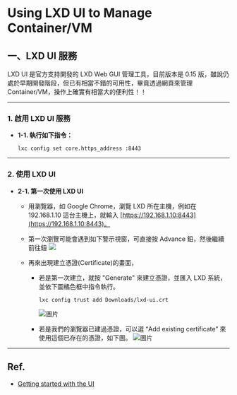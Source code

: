 # Using LXD UI to Manage Container/VM 

## 一、LXD UI 服務
LXD UI 是官方支持開發的 LXD Web GUI 管理工具，目前版本是 0.15 版，雖說仍處於早期開發階段，但已有相當不錯的可用性，畢竟透過網頁來管理 Container/VM，操作上確實有相當大的便利性！！

---
### 1. 啟用 LXD UI 服務
- **1-1. 執行如下指令：**
  ```bash=
  lxc config set core.https_address :8443
  ```

---
### 2. 使用 LXD UI 
- **2-1. 第一次使用 LXD UI**
  - 用瀏覽器，如 Google Chrome，瀏覽 LXD 所在主機，例如在 192.168.1.10 這台主機上，就輸入 [https://192.168.1.10:8443](https://192.168.1.10:8443)。 <br>
  
  - 第一次瀏覽可能會遇到如下警示視窗，可直接按 Advance 鈕，然後繼續前往鈕
    ![](https://supportkb.dell.com/img/ka06P0000011kD6QAI/ka06P0000011kD6QAI_zh_TW_5.jpeg) <br>
    
  - 再來出現建立憑證(Certificate)的畫面，
    - 若是第一次建立，就按 "Generate" 來建立憑證，並匯入 LXD 系統，並依下圖橘色框中指令執行。
      ```bash=
      lxc config trust add Downloads/lxd-ui.crt
      ```
      ![圖片](https://github.com/user-attachments/assets/6519a649-78f0-4f60-87c5-a16b6f58cda5) <br>
      
    - 若是我們的瀏覽器已建過憑證，可以選 “Add existing certificate” 來使用這個已存在的憑證，如下圖。
      ![圖片](https://github.com/user-attachments/assets/c0180ff3-3269-4161-9e70-43efb3819fe6)


---
## Ref.
- [Getting started with the UI](https://documentation.ubuntu.com/lxd/en/latest/tutorial/ui/)
